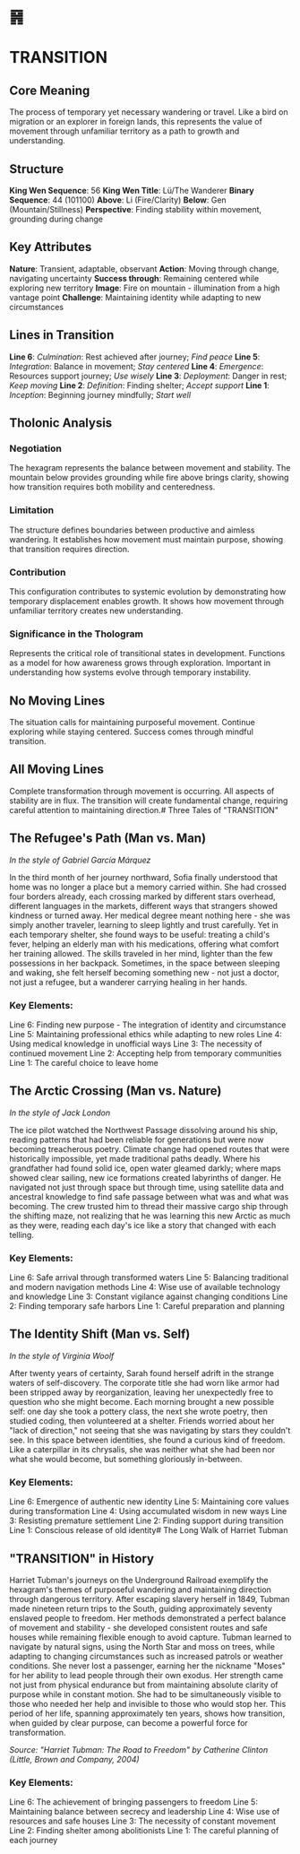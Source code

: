 # ䷷
# TRANSITION

## Core Meaning
The process of temporary yet necessary wandering or travel. Like a bird on migration or an explorer in foreign lands, this represents the value of movement through unfamiliar territory as a path to growth and understanding.

## Structure
**King Wen Sequence**: 56
**King Wen Title**: Lü/The Wanderer
**Binary Sequence**: 44 (101100)
**Above**: Li (Fire/Clarity)
**Below**: Gen (Mountain/Stillness)
**Perspective**: Finding stability within movement, grounding during change

## Key Attributes
**Nature**: Transient, adaptable, observant
**Action**: Moving through change, navigating uncertainty
**Success through**: Remaining centered while exploring new territory
**Image**: Fire on mountain - illumination from a high vantage point
**Challenge**: Maintaining identity while adapting to new circumstances

## Lines in Transition
**Line 6**: *Culmination*: Rest achieved after journey; *Find peace*
**Line 5**: *Integration*: Balance in movement; *Stay centered*
**Line 4**: *Emergence*: Resources support journey; *Use wisely*
**Line 3**: *Deployment*: Danger in rest; *Keep moving*
**Line 2**: *Definition*: Finding shelter; *Accept support*
**Line 1**: *Inception*: Beginning journey mindfully; *Start well*

## Tholonic Analysis
### Negotiation
The hexagram represents the balance between movement and stability. The mountain below provides grounding while fire above brings clarity, showing how transition requires both mobility and centeredness.

### Limitation
The structure defines boundaries between productive and aimless wandering. It establishes how movement must maintain purpose, showing that transition requires direction.

### Contribution
This configuration contributes to systemic evolution by demonstrating how temporary displacement enables growth. It shows how movement through unfamiliar territory creates new understanding.

### Significance in the Thologram
Represents the critical role of transitional states in development. Functions as a model for how awareness grows through exploration. Important in understanding how systems evolve through temporary instability.

## No Moving Lines
The situation calls for maintaining purposeful movement. Continue exploring while staying centered. Success comes through mindful transition.

## All Moving Lines
Complete transformation through movement is occurring. All aspects of stability are in flux. The transition will create fundamental change, requiring careful attention to maintaining direction.# Three Tales of "TRANSITION"

## The Refugee's Path (Man vs. Man)
*In the style of Gabriel García Márquez*

In the third month of her journey northward, Sofia finally understood that home was no longer a place but a memory carried within. She had crossed four borders already, each crossing marked by different stars overhead, different languages in the markets, different ways that strangers showed kindness or turned away. Her medical degree meant nothing here - she was simply another traveler, learning to sleep lightly and trust carefully. Yet in each temporary shelter, she found ways to be useful: treating a child's fever, helping an elderly man with his medications, offering what comfort her training allowed. The skills traveled in her mind, lighter than the few possessions in her backpack. Sometimes, in the space between sleeping and waking, she felt herself becoming something new - not just a doctor, not just a refugee, but a wanderer carrying healing in her hands.

### Key Elements:

Line 6: Finding new purpose - The integration of identity and circumstance
Line 5: Maintaining professional ethics while adapting to new roles
Line 4: Using medical knowledge in unofficial ways
Line 3: The necessity of continued movement
Line 2: Accepting help from temporary communities
Line 1: The careful choice to leave home

## The Arctic Crossing (Man vs. Nature)
*In the style of Jack London*

The ice pilot watched the Northwest Passage dissolving around his ship, reading patterns that had been reliable for generations but were now becoming treacherous poetry. Climate change had opened routes that were historically impossible, yet made traditional paths deadly. Where his grandfather had found solid ice, open water gleamed darkly; where maps showed clear sailing, new ice formations created labyrinths of danger. He navigated not just through space but through time, using satellite data and ancestral knowledge to find safe passage between what was and what was becoming. The crew trusted him to thread their massive cargo ship through the shifting maze, not realizing that he was learning this new Arctic as much as they were, reading each day's ice like a story that changed with each telling.

### Key Elements:

Line 6: Safe arrival through transformed waters
Line 5: Balancing traditional and modern navigation methods
Line 4: Wise use of available technology and knowledge
Line 3: Constant vigilance against changing conditions
Line 2: Finding temporary safe harbors
Line 1: Careful preparation and planning

## The Identity Shift (Man vs. Self)
*In the style of Virginia Woolf*

After twenty years of certainty, Sarah found herself adrift in the strange waters of self-discovery. The corporate title she had worn like armor had been stripped away by reorganization, leaving her unexpectedly free to question who she might become. Each morning brought a new possible self: one day she took a pottery class, the next she wrote poetry, then studied coding, then volunteered at a shelter. Friends worried about her "lack of direction," not seeing that she was navigating by stars they couldn't see. In this space between identities, she found a curious kind of freedom. Like a caterpillar in its chrysalis, she was neither what she had been nor what she would become, but something gloriously in-between.

### Key Elements:

Line 6: Emergence of authentic new identity
Line 5: Maintaining core values during transformation
Line 4: Using accumulated wisdom in new ways
Line 3: Resisting premature settlement
Line 2: Finding support during transition
Line 1: Conscious release of old identity# The Long Walk of Harriet Tubman

## "TRANSITION" in History

Harriet Tubman's journeys on the Underground Railroad exemplify the hexagram's themes of purposeful wandering and maintaining direction through dangerous territory. After escaping slavery herself in 1849, Tubman made nineteen return trips to the South, guiding approximately seventy enslaved people to freedom. Her methods demonstrated a perfect balance of movement and stability - she developed consistent routes and safe houses while remaining flexible enough to avoid capture. Tubman learned to navigate by natural signs, using the North Star and moss on trees, while adapting to changing circumstances such as increased patrols or weather conditions. She never lost a passenger, earning her the nickname "Moses" for her ability to lead people through their own exodus. Her strength came not just from physical endurance but from maintaining absolute clarity of purpose while in constant motion. She had to be simultaneously visible to those who needed her help and invisible to those who would stop her. This period of her life, spanning approximately ten years, shows how transition, when guided by clear purpose, can become a powerful force for transformation.

*Source: "Harriet Tubman: The Road to Freedom" by Catherine Clinton (Little, Brown and Company, 2004)*

### Key Elements:
Line 6: The achievement of bringing passengers to freedom
Line 5: Maintaining balance between secrecy and leadership
Line 4: Wise use of resources and safe houses
Line 3: The necessity of constant movement
Line 2: Finding shelter among abolitionists
Line 1: The careful planning of each journey
